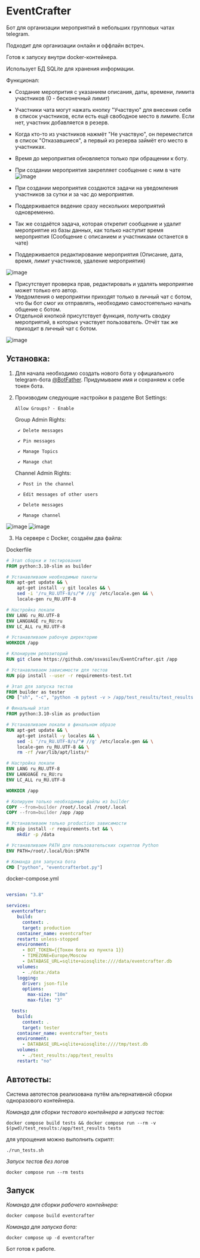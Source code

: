 # EventCrafter
Бот для организации мероприятий в небольших групповых чатах telegram. 

Подходит для организации онлайн и оффлайн встреч. 

Готов к запуску внутри docker-контейнера. 

Использует БД SQLite для хранения информации.

Функционал:
  - Создание меропрития с указанием описания, даты, времени, лимита участников (0 - бесконечный лимит)
  - Участники чата могут нажать кнопку "Участвую" для внесения себя в список участников, если есть ещё свободное место в лимите. Если нет, участник добавляется в резерв.
  - Когда кто-то из участников нажмёт "Не участвую", он переместится в список "Отказавшиеся", а первый из резерва займёт его место в участниках.
  - Время до мероприятия обновляется только при обращении к боту.
  - При создании мероприятия закрепляет сообщение с ним в чате
  ![image](https://github.com/user-attachments/assets/891c48ac-f32a-4584-bcfb-196c212c7124)
  
  - При создании мероприятия создаются задачи на уведомления участников за сутки и за час до мероприятия.
  - Поддерживается ведение сразу нескольких мероприятий одновременно.
  - Так же создаётся задача, которая открепит сообщение и удалит мероприятие из базы данных, как только наступит время мероприятия (Сообщение с описанием и участниками останется в чате)
  - Поддерживается редактирование мероприятия (Описание, дата, время, лимит участников, удаление мероприятия)
  
  ![image](https://github.com/user-attachments/assets/d71ba3ac-1d21-4dfe-bcfc-40ae33154e3e)
  
  - Присутствует проверка прав, редактировать и удалять мероприятие может только его автор.
  - Уведомления о мероприятии приходят только в личный чат с ботом, что бы бот смог их отправлять, необходимо самостоятельно начать общение с ботом.
  - Отдельной кнопкой присутствует функция, получить сводку мероприятий, в которых участвует пользователь. Отчёт так же приходит в личный чат с ботом.
  
  ![image](https://github.com/user-attachments/assets/7c06714c-6c03-4c8f-9a1e-7ef5768c7d6c)

## Установка:
1. Для начала необходимо создать нового бота у официального telegram-бота [@BotFather](https://telegram.me/BotFather). Придумываем имя и сохраняем к себе токен бота.
2. Производим следующие настройки в разделе Bot Settings:
   
       Allow Groups? - Enable
   
   Group Admin Rights:
       
        ✔️ Delete messages
    
        ✔️ Pin messages
    
        ✔️ Manage Topics
    
        ✔️ Manage chat
       
   Channel Admin Rights:
    
        ✔️ Post in the channel
        
        ✔️ Edit messages of other users
        
        ✔️ Delete messages
        
        ✔️ Manage channel
![image](https://github.com/user-attachments/assets/0059c9b5-5384-47e6-b5db-8b242a02e611)
![image](https://github.com/user-attachments/assets/e5003b0e-d3be-4a50-bf19-933e4f34951e)

3. На сервере с Docker, создаём два файла:

Dockerfile     
```Dockerfile
# Этап сборки и тестирования
FROM python:3.10-slim as builder

# Устанавливаем необходимые пакеты
RUN apt-get update && \
    apt-get install -y git locales && \
    sed -i '/ru_RU.UTF-8/s/^# //g' /etc/locale.gen && \
    locale-gen ru_RU.UTF-8

# Настройка локали
ENV LANG ru_RU.UTF-8
ENV LANGUAGE ru_RU:ru
ENV LC_ALL ru_RU.UTF-8

# Устанавливаем рабочую директорию
WORKDIR /app

# Клонируем репозиторий
RUN git clone https://github.com/ssvasilev/EventCrafter.git /app

# Устанавливаем зависимости для тестов
RUN pip install --user -r requirements-test.txt

# Этап для запуска тестов
FROM builder as tester
CMD ["sh", "-c", "python -m pytest -v > /app/test_results/test_results.log 2>&1 || echo 'Tests failed'"]

# Финальный этап
FROM python:3.10-slim as production

# Устанавливаем локали в финальном образе
RUN apt-get update && \
    apt-get install -y locales && \
    sed -i '/ru_RU.UTF-8/s/^# //g' /etc/locale.gen && \
    locale-gen ru_RU.UTF-8 && \
    rm -rf /var/lib/apt/lists/*

# Настройка локали
ENV LANG ru_RU.UTF-8
ENV LANGUAGE ru_RU:ru
ENV LC_ALL ru_RU.UTF-8

WORKDIR /app

# Копируем только необходимые файлы из builder
COPY --from=builder /root/.local /root/.local
COPY --from=builder /app /app

# Устанавливаем только production зависимости
RUN pip install -r requirements.txt && \
    mkdir -p /data

# Устанавливаем PATH для пользовательских скриптов Python
ENV PATH=/root/.local/bin:$PATH

# Команда для запуска бота
CMD ["python", "eventcrafterbot.py"]
```
docker-compose.yml
```docker-compose.yml

version: "3.8"

services:
  eventcrafter:
    build: 
      context: .
      target: production
    container_name: eventcrafter
    restart: unless-stopped
    environment:
      - BOT_TOKEN={{Токен бота из пункта 1}}
      - TIMEZONE=Europe/Moscow
      - DATABASE_URL=sqlite+aiosqlite:////data/eventcrafter.db
    volumes:
      - ./data:/data
    logging:
      driver: json-file
      options:
        max-size: "10m"
        max-file: "3"

  tests:
    build:
      context: .
      target: tester
    container_name: eventcrafter_tests
    environment:
      - DATABASE_URL=sqlite+aiosqlite:////tmp/test.db
    volumes:
      - ./test_results:/app/test_results
    restart: "no"


```
## Автотесты:

Система автотестов реализована путём альтернативной сборки одноразового контейнера.

_Команда для сборки тестового контейнера и запуска тестов:_
```
docker compose build tests && docker compose run --rm -v $(pwd)/test_results:/app/test_results tests
```
для упрощения можно выполнить скрипт:

```
./run_tests.sh
```
_Запуск тестов без логов_
```
docker compose run --rm tests
```

## Запуск
_Команда для сборки рабочего контейнера:_
```
docker compose build eventcrafter
```

_Команда для запуска бота:_
```
docker compose up -d eventcrafter
```

Бот готов к работе.






